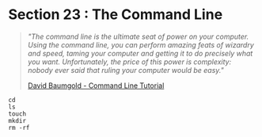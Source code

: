 # Section 23 : The Command Line

> *"The command line is the ultimate seat of power on your computer. Using the command line, you can perform amazing feats of wizardry and speed, taming your computer and getting it to do precisely what you want. Unfortunately, the price of this power is complexity: nobody ever said that ruling your computer would be easy."*
> 
> [David Baumgold - Command Line Tutorial](https://www.davidbaumgold.com/tutorials/command-line/)

```
cd
ls
touch
mkdir
rm -rf
```